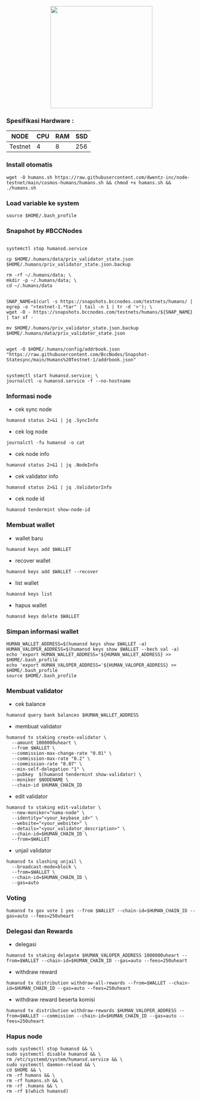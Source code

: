 <p align="center">
  <img width="270" height="auto" src="https://user-images.githubusercontent.com/108969749/207439055-71e669e0-1ad0-4920-991a-739f908992cb.jpeg">
</p>

### Spesifikasi Hardware :
NODE  | CPU     | RAM      | SSD     |
| ------------- | ------------- | ------------- | -------- |
| Testnet | 4          | 8         | 256  |


### Install otomatis
```
wget -O humans.sh https://raw.githubusercontent.com/dwentz-inc/node-testnet/main/cosmos-humans/humans.sh && chmod +x humans.sh && ./humans.sh
```
### Load variable ke system
```
source $HOME/.bash_profile
```
### Snapshot by #BCCNodes
```

systemctl stop humansd.service

cp $HOME/.humans/data/priv_validator_state.json $HOME/.humans/priv_validator_state.json.backup

rm -rf ~/.humans/data; \
mkdir -p ~/.humans/data; \
cd ~/.humans/data


SNAP_NAME=$(curl -s https://snapshots.bccnodes.com/testnets/humans/ | egrep -o ">testnet-1.*tar" | tail -n 1 | tr -d '>'); \
wget -O - https://snapshots.bccnodes.com/testnets/humans/${SNAP_NAME} | tar xf -

mv $HOME/.humans/priv_validator_state.json.backup $HOME/.humans/data/priv_validator_state.json


wget -O $HOME/.humans/config/addrbook.json "https://raw.githubusercontent.com/BccNodes/Snapshot-Statesync/main/Humans%20Testnet-1/addrbook.json"


systemctl start humansd.service; \
journalctl -u humansd.service -f --no-hostname

```

### Informasi node

* cek sync node
```
humansd status 2>&1 | jq .SyncInfo
```
* cek log node
```
journalctl -fu humansd -o cat
```
* cek node info
```
humansd status 2>&1 | jq .NodeInfo
```
* cek validator info
```
humansd status 2>&1 | jq .ValidatorInfo
```
* cek node id
```
humansd tendermint show-node-id
```
### Membuat wallet
* wallet baru
```
humansd keys add $WALLET
```
* recover wallet
```
humansd keys add $WALLET --recover
```
* list wallet
```
humansd keys list
```
* hapus wallet
```
humansd keys delete $WALLET
```
### Simpan informasi wallet
```
HUMAN_WALLET_ADDRESS=$(humansd keys show $WALLET -a)
HUMAN_VALOPER_ADDRESS=$(humansd keys show $WALLET --bech val -a)
echo 'export HUMAN_WALLET_ADDRESS='${HUMAN_WALLET_ADDRESS} >> $HOME/.bash_profile
echo 'export HUMAN_VALOPER_ADDRESS='${HUMAN_VALOPER_ADDRESS} >> $HOME/.bash_profile
source $HOME/.bash_profile
```

### Membuat validator
* cek balance
```
humansd query bank balances $HUMAN_WALLET_ADDRESS
```
* membuat validator
```
humansd tx staking create-validator \
  --amount 1000000uheart \
  --from $WALLET \
  --commission-max-change-rate "0.01" \
  --commission-max-rate "0.2" \
  --commission-rate "0.07" \
  --min-self-delegation "1" \
  --pubkey  $(humansd tendermint show-validator) \
  --moniker $NODENAME \
  --chain-id $HUMAN_CHAIN_ID
```
* edit validator
```
humansd tx staking edit-validator \
  --new-moniker="nama-node" \
  --identity="<your_keybase_id>" \
  --website="<your_website>" \
  --details="<your_validator_description>" \
  --chain-id=$HUMAN_CHAIN_ID \
  --from=$WALLET
```
* unjail validator
```
humansd tx slashing unjail \
  --broadcast-mode=block \
  --from=$WALLET \
  --chain-id=$HUMAN_CHAIN_ID \
  --gas=auto
```
### Voting
```
humansd tx gov vote 1 yes --from $WALLET --chain-id=$HUMAN_CHAIN_ID --gas=auto --fees=250uheart
```
### Delegasi dan Rewards
* delegasi
```
humansd tx staking delegate $HUMAN_VALOPER_ADDRESS 1000000uheart --from=$WALLET --chain-id=$HUMAN_CHAIN_ID --gas=auto --fees=250uheart
```
* withdraw reward
```
humansd tx distribution withdraw-all-rewards --from=$WALLET --chain-id=$HUMAN_CHAIN_ID --gas=auto --fees=250uheart
```
* withdraw reward beserta komisi
```
humansd tx distribution withdraw-rewards $HUMAN_VALOPER_ADDRESS --from=$WALLET --commission --chain-id=$HUMAN_CHAIN_ID --gas=auto --fees=250uheart
```

### Hapus node
```
sudo systemctl stop humansd && \
sudo systemctl disable humansd && \
rm /etc/systemd/system/humansd.service && \
sudo systemctl daemon-reload && \
cd $HOME && \
rm -rf humans && \
rm -rf humans.sh && \
rm -rf .humans && \
rm -rf $(which humansd)
```

